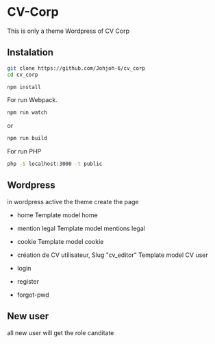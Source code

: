 # CV-Corp
This is only a theme Wordpress of CV Corp

## Instalation
```bash
git clone https://github.com/Johjoh-6/cv_corp
cd cv_corp

npm install
```

For run Webpack. 
```bash
npm run watch
```
or
```bash
npm run build
```

For run PHP
```bash
php -S localhost:3000 -t public
```


## Wordpress
in wordpress active the theme
create
the page
- home Template model home
- mention legal Template model mentions legal
- cookie Template model cookie
- création de CV utilisateur, Slug "cv_editor" Template model CV user

- login
- register
- forgot-pwd


## New user
all new user will get the role canditate